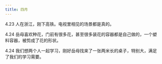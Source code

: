 ```yaml
---
title: 四月
---
```


4.23 人在浙江，刚下高铁。电视里相见的场景都是真的。

4.24 岳母喜欢种花，门前有很多花，甚至很多装花的容器都是自己做的，一个塑料容器，被剪成了花的形状。

4.24 我们想两个人一起学习，刚好岳母找来了一张两米长的桌子，特别大，满足了我们的学习需要。